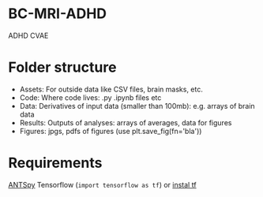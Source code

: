# BC-MRI-ADHD
ADHD CVAE 


# Folder structure
 - Assets: For outside data like CSV files, brain masks, etc.
 - Code: Where code lives: .py .ipynb files etc
 - Data: Derivatives of input data (smaller than 100mb): e.g. arrays of brain data
 - Results: Outputs of analyses: arrays of averages, data for  figures
 - Figures: jpgs, pdfs of figures (use plt.save_fig(fn='bla'))

# Requirements
 [ANTSpy](https://github.com/ANTsX/ANTsPy)
 Tensorflow (`import tensorflow as tf`) or [instal tf](https://www.tensorflow.org/install)